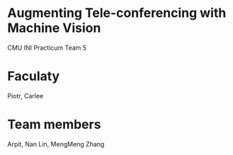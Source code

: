 # Augmenting Tele-conferencing with Machine Vision
CMU INI Practicum Team 5

# Faculaty
Piotr, Carlee

# Team members
Arpit, Nan Lin, MengMeng Zhang
